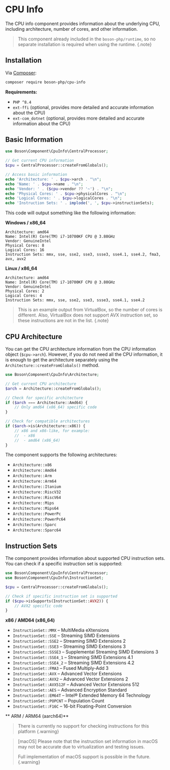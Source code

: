 # CPU Info

The CPU info component provides information about the underlying CPU, 
including architecture, number of cores, and other information.

> This component already included in the `boson-php/runtime`, 
> so no separate installation is required when using the runtime.
{.note}


## Installation

Via [Composer](https://getcomposer.org/doc/01-basic-usage.md#installing-dependencies):

```bash
composer require boson-php/cpu-info
```

**Requirements:**

* `PHP ^8.4`
* `ext-ffi` (optional, provides more detailed and accurate information about the CPU)
* `ext-com_dotnet` (optional, provides more detailed and accurate information about the CPU)

## Basic Information

```php
use Boson\Component\CpuInfo\CentralProcessor;

// Get current CPU information
$cpu = CentralProcessor::createFromGlobals();

// Access basic information
echo 'Architecture: ' . $cpu->arch . "\n";
echo 'Name: ' . $cpu->name . "\n";
echo 'Vendor: ' . ($cpu->vendor ?? '~') . "\n";
echo 'Physical Cores: ' . $cpu->physicalCores . "\n";
echo 'Logical Cores: ' . $cpu->logicalCores . "\n";
echo 'Instruction Sets: ' . implode(', ', $cpu->instructionSets);
```

This code will output something like the following information:

**Windows / x86_64**

```
Architecture: amd64
Name: Intel(R) Core(TM) i7-10700KF CPU @ 3.80GHz
Vendor: GenuineIntel
Physical Cores: 8
Logical Cores: 16
Instruction Sets: mmx, sse, sse2, sse3, ssse3, sse4.1, sse4.2, fma3, avx, avx2
```

**Linux / x86_64**

```
Architecture: amd64
Name: Intel(R) Core(TM) i7-10700KF CPU @ 3.80GHz
Vendor: GenuineIntel
Physical Cores: 2
Logical Cores: 4
Instruction Sets: mmx, sse, sse2, sse3, ssse3, sse4.1, sse4.2
```

> This is an example output from VirtualBox, so the number of cores is 
> different. Also, VirtualBox does not support AVX instruction set, so 
> these instructions are not in the list.
{.note}

## CPU Architecture

You can get the CPU architecture information from the CPU information 
object (`$cpu->arch`). However, if you do not need all the CPU information, 
it is enough to get the architecture separately using the 
`Architecture::createFromGlobals()` method.

```php
use Boson\Component\CpuInfo\Architecture;

// Get current CPU architecture
$arch = Architecture::createFromGlobals();

// Check for specific architecture
if ($arch === Architecture::Amd64) {
    // Only amd64 (x86_64) specific code
}

// Check for сompatible architectures
if ($arch->is(Architecture::x86)) {
    // x86 and x86-like, for example:
    //  - x86
    //  - amd64 (x86_64)
}
```

The component supports the following architectures:
- `Architecture::x86`
- `Architecture::Amd64`
- `Architecture::Arm`
- `Architecture::Arm64`
- `Architecture::Itanium`
- `Architecture::RiscV32` 
- `Architecture::RiscV64`
- `Architecture::Mips`
- `Architecture::Mips64`
- `Architecture::PowerPc`
- `Architecture::PowerPc64`
- `Architecture::Sparc`
- `Architecture::Sparc64`

## Instruction Sets

The component provides information about supported CPU instruction sets. 
You can check if a specific instruction set is supported:

```php
use Boson\Component\CpuInfo\CentralProcessor;
use Boson\Component\CpuInfo\InstructionSet;

$cpu = CentralProcessor::createFromGlobals();

// Check if specific instruction set is supported
if ($cpu->isSupports(InstructionSet::AVX2)) {
    // AVX2 specific code
}
```

**x86 / AMD64 (x86_64)**

- `InstructionSet::MMX` – MultiMedia eXtensions
- `InstructionSet::SSE` – Streaming SIMD Extensions
- `InstructionSet::SSE2` – Streaming SIMD Extensions 2
- `InstructionSet::SSE3` – Streaming SIMD Extensions 3
- `InstructionSet::SSSE3` – Supplemental Streaming SIMD Extensions 3
- `InstructionSet::SSE4_1` – Streaming SIMD Extensions 4.1
- `InstructionSet::SSE4_2` – Streaming SIMD Extensions 4.2
- `InstructionSet::FMA3` – Fused Multiply-Add 3
- `InstructionSet::AVX` – Advanced Vector Extensions
- `InstructionSet::AVX2` – Advanced Vector Extensions 2
- `InstructionSet::AVX512F` – Advanced Vector Extensions 512
- `InstructionSet::AES` – Advanced Encryption Standard
- `InstructionSet::EM64T` – Intel® Extended Memory 64 Technology
- `InstructionSet::POPCNT` – Population Count
- `InstructionSet::F16C` – 16-bit Floating-Point Conversion

** ARM / ARM64 (aarch64)**

> There is currently no support for checking instructions for this platform
{.warning}

> [macOS] Please note that the instruction set information in macOS may not be
> accurate due to virtualization and testing issues.
>
> Full implementation of macOS support is possible in the future.
{.warning}
